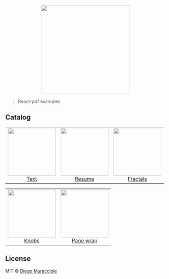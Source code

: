 <p align="center">
  <img src="https://user-images.githubusercontent.com/5600341/27505816-c8bc37aa-587f-11e7-9a86-08a2d081a8b9.png" height="280px">
</p>

> React-pdf examples

## Catalog

<table>
	<tbody>
		<tr>
			<td align="center" valign="top">
				<a href="https://github.com/hoanthanh/react-pdf/tree/master/packages/examples/src/text/">
					<img width="150" height="150" src="https://github.com/hoanthanh/react-pdf/blob/master/packages/examples/src/text/thumb.png?raw=true">
				</a>
				<br>
				<a href="https://github.com/hoanthanh/react-pdf/tree/master/packages/examples/src/text/">Text</a>
			</td>
			<td align="center" valign="top">
				<a href="https://github.com/hoanthanh/react-pdf/tree/master/packages/examples/src/resume/">
					<img width="150" height="150" src="https://github.com/hoanthanh/react-pdf/blob/master/packages/examples/src/resume/thumb.png?raw=true">
				</a>
				<br>
				<a href="https://github.com/hoanthanh/react-pdf/tree/master/packages/examples/src/resume/">Resume</a>
			</td>
			<td align="center" valign="top">
				<a href="https://github.com/hoanthanh/react-pdf/tree/master/packages/examples/src/fractals/">
					<img width="150" height="150" src="https://github.com/hoanthanh/react-pdf/blob/master/packages/examples/src/fractals/thumb.png?raw=true">
				</a>
				<br>
				<a href="https://github.com/hoanthanh/react-pdf/tree/master/packages/examples/src/fractals/">Fractals</a>
			</td>
		</tr>
	</tbody>
</table>
<table>
	<tbody>
		<tr>
			<td align="center" valign="top">
				<a href="https://github.com/hoanthanh/react-pdf/tree/master/packages/examples/src/knobs/">
					<img width="150" height="150" src="https://github.com/hoanthanh/react-pdf/blob/master/packages/examples/src/knobs/thumb.png?raw=true">
				</a>
				<br>
				<a href="https://github.com/hoanthanh/react-pdf/tree/master/packages/examples/src/knobs/">Knobs</a>
			</td>
			<td align="center" valign="top">
				<a href="https://github.com/hoanthanh/react-pdf/tree/master/packages/examples/src/pageWrap/">
					<img width="150" height="150" src="https://github.com/hoanthanh/react-pdf/blob/master/packages/examples/src/pageWrap/thumb.png?raw=true">
				</a>
				<br>
				<a href="https://github.com/hoanthanh/react-pdf/tree/master/packages/examples/src/pageWrap/">Page wrap</a>
			</td>
		</tr>
	</tbody>
</table>

## License

MIT © [Diego Muracciole](http://github.com/hoanthanh)
